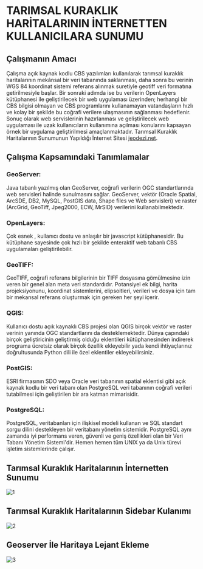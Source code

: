 # TARIMSAL KURAKLIK HARİTALARININ İNTERNETTEN KULLANICILARA SUNUMU
## Çalışmanın Amacı
Çalışma açık kaynak kodlu CBS yazılımları kullanılarak tarımsal kuraklık haritalarının mekânsal bir veri tabanında saklanması, daha sonra bu verinin WGS 84 koordinat sistemi referans alınmak suretiyle geotiff veri formatına getirilmesiyle başlar. Bir sonraki adımda ise bu verilerin OpenLayers kütüphanesi ile geliştirilecek bir web uygulaması üzerinden; herhangi bir CBS bilgisi olmayan ve CBS programlarını kullanamayan vatandaşların hızlı ve kolay bir şekilde bu coğrafi verilere ulaşmasının sağlanması hedeflenir. Sonuç olarak web servislerinin hazırlanması ve geliştirilecek web uygulaması ile uzak kullanıcıların kullanımına açılması konularını kapsayan örnek bir uygulama geliştirilmesi amaçlanmaktadır. 
Tarımsal Kuraklık Haritalarının Sunumunun Yapıldığı İnternet Sitesi [jeodezi.net](https://jeodezi.net/).
## Çalışma Kapsamındaki Tanımlamalar
### GeoServer:
Java tabanlı yazılmış olan GeoServer, coğrafi verilerin OGC standartlarında web servisleri halinde sunulmasını sağlar. GeoServer, vektör (Oracle Spatial, ArcSDE, DB2, MySQL, PostGIS data, Shape files ve Web servisleri) ve raster (ArcGrid, GeoTiff, Jpeg2000, ECW, MrSID) verilerini kullanabilmektedir.
### OpenLayers:
Çok esnek , kullanıcı dostu ve anlaşılır bir javascript kütüphanesidir. Bu kütüphane sayesinde çok hızlı bir şekilde enteraktif web tabanlı CBS uygulamaları geliştirilebilir.
### GeoTIFF:
GeoTIFF, coğrafi referans bilgilerinin bir TIFF dosyasına gömülmesine izin veren bir genel alan meta veri standardıdır. Potansiyel ek bilgi, harita projeksiyonunu, koordinat sistemlerini, elipsoitleri, verileri ve dosya için tam bir mekansal referans oluşturmak için gereken her şeyi içerir.
### QGIS: 
Kullanıcı dostu açık kaynaklı CBS projesi olan QGIS birçok vektör ve raster verinin yanında OGC standartlarını da desteklemektedir. Dünya çapındaki birçok geliştiricinin geliştirmiş olduğu eklentileri kütüphanesinden indirerek programa ücretsiz olarak birçok özellik ekleyebilir yada kendi ihtiyaçlarınız doğrultusunda Python dili ile özel eklentiler ekleyebilirsiniz.
### PostGIS:
ESRI firmasının SDO veya Oracle veri tabanının spatial eklentisi gibi açık kaynak kodlu bir veri tabanı olan PostgreSQL veri tabanının coğrafi verileri tutabilmesi için geliştirilen bir ara katman mimarisidir.
### PostgreSQL:
PostgreSQL, veritabanları için ilişkisel modeli kullanan ve SQL standart sorgu dilini destekleyen bir veritabanı yönetim sistemidir. PostgreSQL aynı zamanda iyi performans veren, güvenli ve geniş özellikleri olan bir Veri Tabanı Yönetim Sistemi'dir. Hemen hemen tüm UNIX ya da Unix türevi işletim sistemlerinde çalışır.
## Tarımsal Kuraklık Haritalarının İnternetten Sunumu
![1](https://user-images.githubusercontent.com/74494292/106370077-efbf3900-6367-11eb-8196-043c48efea41.png)
## Tarımsal Kuraklık Haritalarının Sidebar Kulanımı
![2](https://user-images.githubusercontent.com/74494292/106370081-f948a100-6367-11eb-9dec-69c70d739a8c.jpg)
## Geoserver İle Haritaya Lejant Ekleme
![3](https://user-images.githubusercontent.com/74494292/106370082-fcdc2800-6367-11eb-9616-38d8c13c3cae.png)
